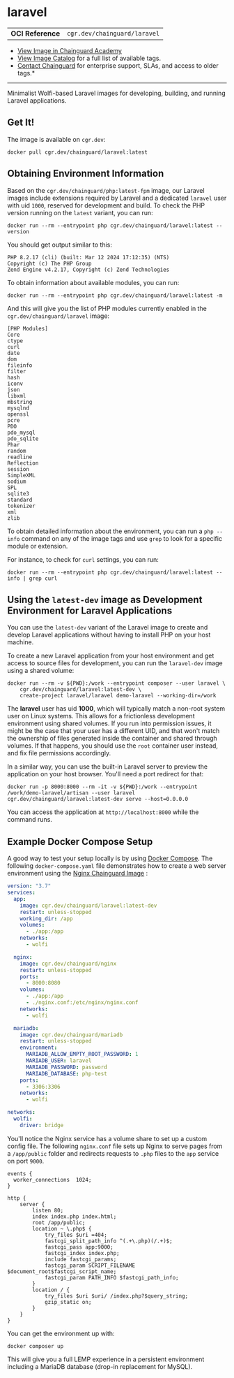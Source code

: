 <!--monopod:start-->
# laravel
| | |
| - | - |
| **OCI Reference** | `cgr.dev/chainguard/laravel` |


* [View Image in Chainguard Academy](https://edu.chainguard.dev/chainguard/chainguard-images/reference/laravel/overview/)
* [View Image Catalog](https://console.enforce.dev/images/catalog) for a full list of available tags.
* [Contact Chainguard](https://www.chainguard.dev/chainguard-images) for enterprise support, SLAs, and access to older tags.*

---
<!--monopod:end-->

<!--overview:start-->
Minimalist Wolfi-based Laravel images for developing, building, and running Laravel applications.
<!--overview:end-->

<!--getting:start-->
## Get It!
The image is available on `cgr.dev`:

```
docker pull cgr.dev/chainguard/laravel:latest
```
<!--getting:end-->

<!--body:start-->

## Obtaining Environment Information

Based on the `cgr.dev/chainguard/php:latest-fpm` image, our Laravel images include extensions required by Laravel and a dedicated `laravel` user with uid `1000`, reserved for development and build. To check the PHP version running on the `latest` variant, you can run:

```shell
docker run --rm --entrypoint php cgr.dev/chainguard/laravel:latest --version
```

You should get output similar to this:

```
PHP 8.2.17 (cli) (built: Mar 12 2024 17:12:35) (NTS)
Copyright (c) The PHP Group
Zend Engine v4.2.17, Copyright (c) Zend Technologies
```

To obtain information about available modules, you can run:

```shell
docker run --rm --entrypoint php cgr.dev/chainguard/laravel:latest -m
```

And this will give you the list of PHP modules currently enabled in the `cgr.dev/chainguard/laravel` image:

```
[PHP Modules]
Core
ctype
curl
date
dom
fileinfo
filter
hash
iconv
json
libxml
mbstring
mysqlnd
openssl
pcre
PDO
pdo_mysql
pdo_sqlite
Phar
random
readline
Reflection
session
SimpleXML
sodium
SPL
sqlite3
standard
tokenizer
xml
zlib
```
To obtain detailed information about the environment, you can run a `php --info` command on any of the image tags and use `grep` to look for a specific module or extension.

For instance, to check for `curl` settings, you can run:

```shell
docker run --rm --entrypoint php cgr.dev/chainguard/laravel:latest --info | grep curl
```

## Using the `latest-dev` image as Development Environment for Laravel Applications

You can use the `latest-dev` variant of the Laravel image to create and develop Laravel applications without having to install PHP on your host machine.

To create a new Laravel application from your host environment and get access to source files for development, you can run the `laravel-dev` image using a shared volume:

```shell
docker run --rm -v ${PWD}:/work --entrypoint composer --user laravel \
    cgr.dev/chainguard/laravel:latest-dev \
    create-project laravel/laravel demo-laravel --working-dir=/work
```

The **laravel** user has uid **1000**, which will typically match a non-root system user on Linux systems. This allows for a frictionless development environment using shared volumes. If you run into permission issues, it might be the case that your user has a different UID, and that won't match the ownership of files generated inside the container and shared through volumes. If that happens, you should use the `root` container user instead, and fix file permissions accordingly.

In a similar way, you can use the built-in Laravel server to preview the application on your host browser. You'll need a port redirect for that:

```shell
docker run -p 8000:8000 --rm -it -v ${PWD}:/work --entrypoint /work/demo-laravel/artisan --user laravel cgr.dev/chainguard/laravel:latest-dev serve --host=0.0.0.0
```
You can access the application at `http://localhost:8000` while the command runs.

## Example Docker Compose Setup
A good way to test your setup locally is by using [Docker Compose](https://docs.docker.com/compose/compose-file/). The following `docker-compose.yaml` file demonstrates how to create a web server environment using the [Nginx Chainguard Image](https://edu.chainguard.dev/chainguard/chainguard-images/reference/nginx) :

```yaml
version: "3.7"
services:
  app:
    image: cgr.dev/chainguard/laravel:latest-dev
    restart: unless-stopped
    working_dir: /app
    volumes:
      - ./app:/app
    networks:
      - wolfi

  nginx:
    image: cgr.dev/chainguard/nginx
    restart: unless-stopped
    ports:
      - 8000:8080
    volumes:
      - ./app:/app
      - ./nginx.conf:/etc/nginx/nginx.conf
    networks:
      - wolfi

  mariadb:
    image: cgr.dev/chainguard/mariadb
    restart: unless-stopped
    environment:
      MARIADB_ALLOW_EMPTY_ROOT_PASSWORD: 1
      MARIADB_USER: laravel
      MARIADB_PASSWORD: password
      MARIADB_DATABASE: php-test
    ports:
      - 3306:3306
    networks:
      - wolfi

networks:
  wolfi:
    driver: bridge

```

You'll notice the Nginx service has a volume share to set up a custom config file. The following `nginx.conf` file sets up Nginx to serve pages from a `/app/public` folder and redirects requests to `.php` files to the `app` service on port `9000`.

```
events {
  worker_connections  1024;
}

http {
    server {
        listen 80;
        index index.php index.html;
        root /app/public;
        location ~ \.php$ {
            try_files $uri =404;
            fastcgi_split_path_info ^(.+\.php)(/.+)$;
            fastcgi_pass app:9000;
            fastcgi_index index.php;
            include fastcgi_params;
            fastcgi_param SCRIPT_FILENAME $document_root$fastcgi_script_name;
            fastcgi_param PATH_INFO $fastcgi_path_info;
        }
        location / {
            try_files $uri $uri/ /index.php?$query_string;
            gzip_static on;
        }
    }
}
```


You can get the environment up with:

```shell
docker composer up
```
This will give you a full LEMP experience in a persistent environment including a MariaDB database (drop-in replacement for MySQL).

<!--body:end-->
